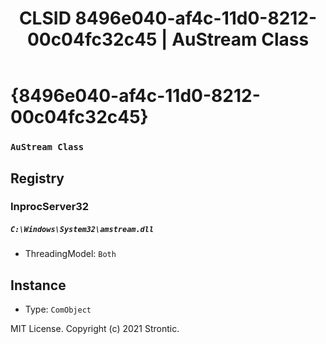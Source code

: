 ﻿---
title: "CLSID 8496e040-af4c-11d0-8212-00c04fc32c45 | AuStream Class"
excerpt: What is COM-Object CLSID 8496e040-af4c-11d0-8212-00c04fc32c45?
---

# {8496e040-af4c-11d0-8212-00c04fc32c45}

### `AuStream Class`

## Registry


### InprocServer32

##### `C:\Windows\System32\amstream.dll`
* ThreadingModel: `Both`

## Instance

* Type: `ComObject`

MIT License. Copyright (c) 2021 Strontic.


